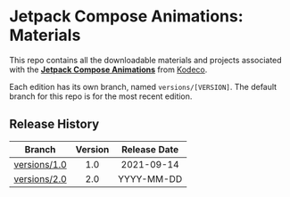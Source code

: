 # Jetpack Compose Animations: Materials

This repo contains all the downloadable materials and projects associated with the **[Jetpack Compose Animations](https://www.kodeco.com/library)** from [Kodeco](https://www.kodeco.com).

Each edition has its own branch, named `versions/[VERSION]`. The default branch for this repo is for the most recent edition.

## Release History

| Branch                                                                                  | Version | Release Date |
| --------------------------------------------------------------------------------------- |:-------:|:------------:|
| [versions/1.0](https://github.com/kodecocodes/video-jca-materials/tree/versions/1.0) | 1.0     | 2021-09-14   |
| [versions/2.0](https://github.com/kodecocodes/video-jca-materials/tree/versions/2.0) | 2.0     | YYYY-MM-DD  |
